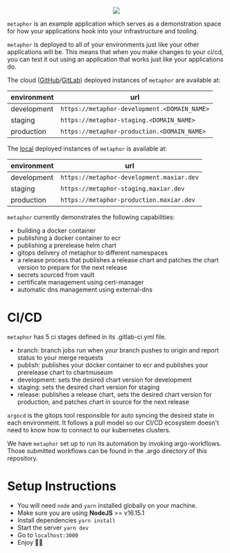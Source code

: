 <p align="center">
    <img src="logo.png"/>
</p>

`metaphor` is an example application which serves as a demonstration space for how your applications hook into your infrastructure and tooling.

`metaphor` is deployed to all of your environments just like your other applications will be. This means that when you make changes to your ci/cd, you can test it out using an application that works just like your applications do.

The cloud ([GitHub](https://docs.kubefirst.com/kubefirst/github/install.html)/[GitLab](https://docs.kubefirst.com/kubefirst/gitlab/install.html)) deployed instances of `metaphor` are available at:

| environment | url                                          |
| ----------- | -------------------------------------------- |
| development | `https://metaphor-development.<DOMAIN_NAME>` |
| staging     | `https://metaphor-staging.<DOMAIN_NAME>`     |
| production  | `https://metaphor-production.<DOMAIN_NAME>`  |

The [local](https://docs.kubefirst.com/kubefirst/local/install.html) deployed instances of `metaphor` is available at:

| environment | url                                          |
| ----------- | -------------------------------------------- |
| development | `https://metaphor-development.maxiar.dev` |
| staging     | `https://metaphor-staging.maxiar.dev`     |
| production  | `https://metaphor-production.maxiar.dev`  |

`metaphor` currently demonstrates the following capabilities:

- building a docker container
- publishing a docker container to ecr
- publishing a prerelease helm chart
- gitops delivery of metaphor to different namespaces
- a release process that publishes a release chart and patches the chart version to prepare for the next release
- secrets sourced from vault
- certificate management using cert-manager
- automatic dns management using external-dns

# CI/CD

`metaphor` has 5 ci stages defined in its .gitlab-ci.yml file.

- branch: branch jobs run when your branch pushes to origin and report status to your merge requests
- publish: publishes your docker container to ecr and publishes your prerelease chart to chartmuseum
- development: sets the desired chart version for development
- staging: sets the desired chart version for staging
- release: publishes a release chart, sets the desired chart version for production, and patches chart in source for the next release

`argocd` is the gitops tool responsible for auto syncing the desired state in each environment. It follows a pull model so our CI/CD ecosystem doesn't need to know how to connect to our kubernetes clusters.

We have `metaphor` set up to run its automation by invoking argo-workflows. Those submitted workflows can be found in the .argo directory of this repository.

# Setup Instructions

- You will need `node` and `yarn` installed globally on your machine.
- Make sure you are using **NodeJS** >= v16.15.1
- Install dependencies `yarn install`
- Start the server `yarn dev`
- Go to `localhost:3000`
- Enjoy 🥳🎉
